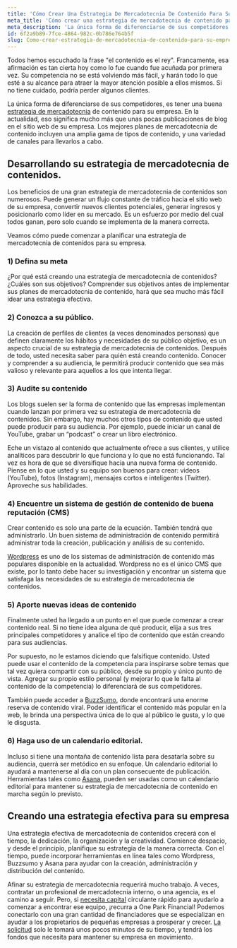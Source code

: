 ```yaml
---
title: 'Cómo Crear Una Estrategia De Mercadotecnia De Contenido Para Su Empresa'
meta_title: 'Cómo crear una estrategia de mercadotecnia de contenido para su empresa.'
meta_description: 'La única forma de diferenciarse de sus competidores es, tener una buena estrategia de mercadotecnia de contenido para su empresa. Una estrategia efectiva de mercadotecnia de contenidos crecerá con el tiempo, la dedicación, la organización y la creatividad.'
id: 6f2a9b89-7fce-4864-982c-0b786e764b5f
slug: Como-crear-estrategia-de-mercadotecnia-de-contenido-para-su-empresa
---
```

Todos hemos escuchado la frase "el contenido es el rey". Francamente, esa afirmación es tan cierta hoy como lo fue cuando fue acuñada por primera vez. Su competencia no se está volviendo más fácil, y harán todo lo que esté a su alcance para atraer la mayor atención posible a ellos mismos. Si no tiene cuidado, podría perder algunos clientes.

La única forma de diferenciarse de sus competidores, es tener una buena [estrategia de mercadotecnia](https://www.oneparkfinancial.com/blog/how-to-use-google-local-search-to-market-your-business) de contenido para su empresa. En la actualidad, eso significa mucho más que unas pocas publicaciones de blog en el sitio web de su empresa. Los mejores planes de mercadotecnia de contenido incluyen una amplia gama de tipos de contenido, y una variedad de canales para llevarlos a cabo.   

## Desarrollando su estrategia de mercadotecnia de contenidos.

Los beneficios de una gran estrategia de mercadotecnia de contenidos son numerosos. Puede generar un flujo constante de tráfico hacia el sitio web de su empresa, convertir nuevos clientes potenciales, generar ingresos y posicionarlo como líder en su mercado.  Es un esfuerzo por medio del cual todos ganan, pero solo cuando se implementa de la manera correcta.

Veamos cómo puede comenzar a planificar una estrategia de mercadotecnia de contenidos para su empresa. 

### 1) Defina su meta

¿Por qué está creando una estrategia de mercadotecnia de contenidos? ¿Cuáles son sus objetivos? Comprender sus objetivos antes de implementar sus planes de mercadotecnia de contenido, hará que sea mucho más fácil idear una estrategia efectiva. 

### 2) Conozca a su público.
La creación de perfiles de clientes (a veces denominados personas) que definen claramente los hábitos y necesidades de su público objetivo, es un aspecto crucial de su estrategia de mercadotecnia de contenidos. Después de todo, usted necesita saber para quién está creando contenido. Conocer y comprender a su audiencia, le permitirá producir contenido que sea más valioso y relevante para aquellos a los que intenta llegar.  

### 3) Audite su contenido

Los blogs suelen ser la forma de contenido que las empresas implementan cuando lanzan por primera vez su estrategia de mercadotecnia de contenidos. Sin embargo, hay muchos otros tipos de contenido que usted puede producir para su audiencia. Por ejemplo, puede iniciar un canal de YouTube, grabar un “podcast” o crear un libro electrónico. 

Eche un vistazo al contenido que actualmente ofrece a sus clientes, y utilice analíticos para descubrir lo que funciona y lo que no está funcionando. Tal vez es hora de que se diversifique hacia una nueva forma de contenido. Piense en lo que usted y su equipo son buenos para crear: videos (YouTube), fotos (Instagram), mensajes cortos e inteligentes (Twitter). Aproveche sus habilidades.

### 4) Encuentre un sistema de gestión de contenido de buena reputación (CMS)

Crear contenido es solo una parte de la ecuación. También tendrá que administrarlo. Un buen sistema de administración de contenido permitirá administrar toda la creación, publicación y análisis de su contenido.

[Wordpress](https://wordpress.org/) es uno de los sistemas de administración de contenido más populares disponible en la actualidad. Wordpress no es el único CMS que existe, por lo tanto debe hacer su investigación y encontrar un sistema que satisfaga las necesidades de su estrategia de mercadotecnia de contenidos. 

### 5) Aporte nuevas ideas de contenido

Finalmente usted ha llegado a un punto en el que puede comenzar a crear contenido real. Si no tiene idea alguna de qué producir, elija a sus tres principales competidores y analice el tipo de contenido que están creando para sus audiencias.  

Por supuesto, no le estamos diciendo que falsifique contenido.  Usted puede usar el contenido de la competencia para inspirarse sobre temas que tal vez quiera compartir con su público, desde su propio y único punto de vista. Agregar su propio estilo personal (y mejorar lo que le falta al contenido de la competencia) lo diferenciará de sus competidores. 

También puede acceder a [BuzzSumo]( http://buzzsumo.com/), donde encontrará una enorme reserva de contenido viral.  Poder identificar el contenido más popular en la web, le brinda una perspectiva única de lo que al público le gusta, y lo que le disgusta.

### 6)    Haga uso de un calendario editorial.

Incluso si tiene una montaña de contenido lista para desatarla sobre su audiencia, querrá ser metódico en su enfoque. Un calendario editorial lo ayudará a mantenerse al día con un plan consecuente de publicación. Herramientas tales como [Asana](https://asana.com/), pueden ser usadas como un calendario editorial para mantener su estrategia de mercadotecnia de contenido en marcha según lo previsto.

## Creando una estrategia efectiva para su empresa

Una estrategia efectiva de mercadotecnia de contenidos crecerá con el tiempo, la dedicación, la organización y la creatividad. Comience despacio, y desde el principio, planifique su estrategia de la manera correcta. Con el tiempo, puede incorporar herramientas en línea tales como Wordpress, Buzzsumo y Asana para ayudar con la creación, administración y distribución del contenido. 

Afinar su estrategia de mercadotecnia requerirá mucho trabajo. A veces, contratar un profesional de mercadotecnia interno, o una agencia, es el camino a seguir. Pero, si [necesita capital](https://www.oneparkfinancial.com/pre-qualification) circulante rápido para ayudarlo a comenzar a encontrar ese equipo, ¡recurra a One Park Financial! Podemos conectarlo con una gran cantidad de financiadores que se especializan en ayudar a los propietarios de pequeñas empresas a prosperar y crecer. [La solicitud](https://www.oneparkfinancial.com/) solo le tomará unos pocos minutos de su tiempo, y tendrá los fondos que necesita para mantener su empresa en movimiento.